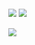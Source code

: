 ###
![](https://github-readme-stats.vercel.app/api/top-langs/?username=HanLuan09&theme=radical&hide_border=false&include_all_commits=false&count_private=false&layout=compact)
![](https://github-readme-streak-stats.herokuapp.com/?user=HanLuan09&theme=radical&hide_border=false)<br/>
---
[![](https://visitcount.itsvg.in/api?id=HanLuan09&icon=0&color=0)](https://visitcount.itsvg.in)
